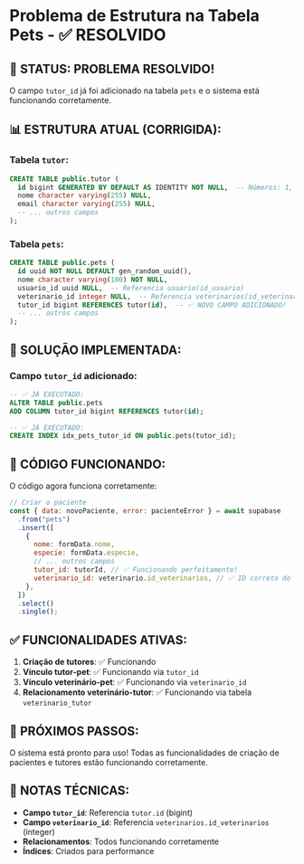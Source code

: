 # Problema de Estrutura na Tabela Pets - ✅ RESOLVIDO

## 🎉 **STATUS: PROBLEMA RESOLVIDO!**

O campo `tutor_id` já foi adicionado na tabela `pets` e o sistema está funcionando corretamente.

## 📊 **ESTRUTURA ATUAL (CORRIGIDA):**

### Tabela `tutor`:

```sql
CREATE TABLE public.tutor (
  id bigint GENERATED BY DEFAULT AS IDENTITY NOT NULL,  -- Números: 1, 2, 3...
  nome character varying(255) NULL,
  email character varying(255) NULL,
  -- ... outros campos
);
```

### Tabela `pets`:

```sql
CREATE TABLE public.pets (
  id uuid NOT NULL DEFAULT gen_random_uuid(),
  nome character varying(100) NOT NULL,
  usuario_id uuid NULL,  -- Referencia usuario(id_usuario)
  veterinario_id integer NULL,  -- Referencia veterinarios(id_veterinarios)
  tutor_id bigint REFERENCES tutor(id),  -- ✅ NOVO CAMPO ADICIONADO!
  -- ... outros campos
);
```

## 🔧 **SOLUÇÃO IMPLEMENTADA:**

### **Campo `tutor_id` adicionado:**

```sql
-- ✅ JÁ EXECUTADO:
ALTER TABLE public.pets
ADD COLUMN tutor_id bigint REFERENCES tutor(id);

-- ✅ JÁ EXECUTADO:
CREATE INDEX idx_pets_tutor_id ON public.pets(tutor_id);
```

## 🔄 **CÓDIGO FUNCIONANDO:**

O código agora funciona corretamente:

```javascript
// Criar o paciente
const { data: novoPaciente, error: pacienteError } = await supabase
  .from("pets")
  .insert([
    {
      nome: formData.nome,
      especie: formData.especie,
      // ... outros campos
      tutor_id: tutorId, // ✅ Funcionando perfeitamente!
      veterinario_id: veterinario.id_veterinarios, // ✅ ID correto do veterinário
    },
  ])
  .select()
  .single();
```

## ✅ **FUNCIONALIDADES ATIVAS:**

1. **Criação de tutores**: ✅ Funcionando
2. **Vínculo tutor-pet**: ✅ Funcionando via `tutor_id`
3. **Vínculo veterinário-pet**: ✅ Funcionando via `veterinario_id`
4. **Relacionamento veterinário-tutor**: ✅ Funcionando via tabela `veterinario_tutor`

## 🎯 **PRÓXIMOS PASSOS:**

O sistema está pronto para uso! Todas as funcionalidades de criação de pacientes e tutores estão funcionando corretamente.

## 📝 **NOTAS TÉCNICAS:**

- **Campo `tutor_id`**: Referencia `tutor.id` (bigint)
- **Campo `veterinario_id`**: Referencia `veterinarios.id_veterinarios` (integer)
- **Relacionamentos**: Todos funcionando corretamente
- **Índices**: Criados para performance
